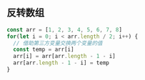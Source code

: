 <!--
 * @Author: mrzou
 * @Date: 2021-08-08 19:55:02
 * @LastEditors: mrzou
 * @LastEditTime: 2021-08-08 20:03:00
 * @Description: file content
-->
## 反转数组
```js
const arr = [1, 2, 3, 4, 5, 6, 7, 8]
for(let i = 0; i < arr.length / 2; i++) {
  // 借助第三方变量交换两个变量的值
  const temp = arr[i]
  arr[i] = arr[arr.length - 1 - i]
  arr[arr.length - 1 - i] = temp
}
```
